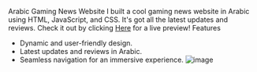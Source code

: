 Arabic Gaming News Website
I built a cool gaming news website in Arabic using HTML, JavaScript, and CSS. It's got all the latest updates and reviews. Check it out by clicking [Here](https://tounisiya2020.blogspot.com) for a live preview!
Features
- Dynamic and user-friendly design.
- Latest updates and reviews in Arabic.
- Seamless navigation for an immersive experience.
![image](https://github.com/ExpertkickTN/Gaming-News-Webiste/assets/129080095/da6b6614-aaea-4998-b9da-92e34c3aff72)
